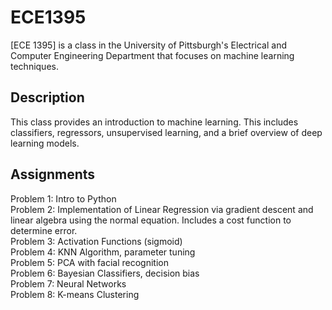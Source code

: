 # ECE1395
[ECE 1395] is a class in the University of Pittsburgh's Electrical and Computer Engineering Department that focuses on machine learning techniques.

## Description
This class provides an introduction to machine learning. This includes classifiers, regressors, unsupervised learning, and a brief overview of deep learning models.

## Assignments
Problem 1: Intro to Python  
Problem 2: Implementation of Linear Regression via gradient descent and linear algebra using the normal equation. Includes a cost function to determine error.  
Problem 3: Activation Functions (sigmoid)  
Problem 4: KNN Algorithm, parameter tuning  
Problem 5: PCA with facial recognition  
Problem 6: Bayesian Classifiers, decision bias  
Problem 7: Neural Networks  
Problem 8: K-means Clustering
